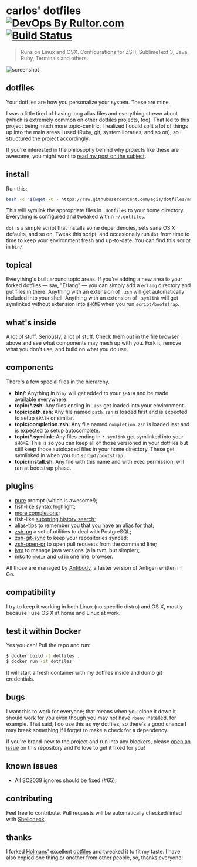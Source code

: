 # carlos' dotfiles  [![DevOps By Rultor.com][rb]][rb] [![Build Status][tb]][tp]
> Runs on Linux and OSX. Configurations for ZSH, SublimeText 3, Java, Ruby, Terminals and others.

![screenshot][scrn]

[rb]: http://www.rultor.com/b/caarlos0/dotfiles
[rp]: http://www.rultor.com/p/caarlos0/dotfiles
[tb]: https://travis-ci.org/caarlos0/dotfiles.svg?branch=master
[tp]: https://travis-ci.org/caarlos0/dotfiles
[scrn]: https://raw.githubusercontent.com/caarlos0/dotfiles/master/screenshot.png

## dotfiles

Your dotfiles are how you personalize your system. These are mine.

I was a little tired of having long alias files and everything strewn about
(which is extremely common on other dotfiles projects, too). That led to this
project being much more topic-centric. I realized I could split a lot of things
up into the main areas I used (Ruby, git, system libraries, and so on), so I
structured the project accordingly.

If you're interested in the philosophy behind why projects like these are
awesome, you might want to [read my post on the subject][post].

[post]: http://carlosbecker.com/posts/dotfiles-are-meant-to-be-forked/

## install

Run this:

```sh
bash -c "$(wget -O - https://raw.githubusercontent.com/egis/dotfiles/master/script/install)"
```

This will symlink the appropriate files in `.dotfiles` to your home directory.
Everything is configured and tweaked within `~/.dotfiles`.

`dot` is a simple script that installs some dependencies, sets sane OS X
defaults, and so on. Tweak this script, and occasionally run `dot` from
time to time to keep your environment fresh and up-to-date. You can find
this script in `bin/`.

## topical

Everything's built around topic areas. If you're adding a new area to your
forked dotfiles — say, "Erlang" — you can simply add a `erlang` directory and
put files in there. Anything with an extension of `.zsh` will get automatically
included into your shell. Anything with an extension of `.symlink` will get
symlinked without extension into `$HOME` when you run `script/bootstrap`.

## what's inside

A lot of stuff. Seriously, a lot of stuff. Check them out in the file browser
above and see what components may mesh up with you. Fork it, remove what you
don't use, and build on what you do use.

## components

There's a few special files in the hierarchy.

- **bin/**: Anything in `bin/` will get added to your `$PATH` and be made
  available everywhere.
- **topic/\*.zsh**: Any files ending in `.zsh` get loaded into your
  environment.
- **topic/path.zsh**: Any file named `path.zsh` is loaded first and is
  expected to setup `$PATH` or similar.
- **topic/completion.zsh**: Any file named `completion.zsh` is loaded
  last and is expected to setup autocomplete.
- **topic/\*.symlink**: Any files ending in `*.symlink` get symlinked into
  your `$HOME`. This is so you can keep all of those versioned in your dotfiles
  but still keep those autoloaded files in your home directory. These get
  symlinked in when you run `script/bootstrap`.
- **topic/install.sh**: Any file with this name and with exec permission, will
ran at bootstrap phase.

## plugins

- [pure][pure] prompt (which is awesome!);
- fish-like [syntax highlight][zsh-syntax-highlighting];
- [more completions][zsh-completions];
- fish-like [substring history search][zsh-history-substring-search];
- [alias-tips][alias-tips] to remember you that you have an alias for that;
- [zsh-pg][zsh-pg] a set of utilities to deal with PostgreSQL;
- [zsh-git-sync][zsh-git-sync] to keep your repositories synced;
- [zsh-open-pr][zsh-open-pr] to open pull requests from the command line;
- [jvm][jvm] to manage java versions (a la rvm, but simpler);
- [mkc][zsh-mkc] to `mkdir` and `cd` in one line.
browser.

All those are managed by [Antibody][antibody], a faster version of Antigen
written in Go.

[pure]: https://github.com/sindresorhus/pure
[antibody]: https://github.com/caarlos0/antibody
[jvm]: https://github.com/caarlos0/jvm
[zsh-pg]: https://github.com/caarlos0/zsh-pg
[alias-tips]: https://github.com/djui/alias-tips
[zsh-mkc]: https://github.com/caarlos0/zsh-mkc
[zsh-git-sync]: https://github.com/caarlos0/zsh-git-sync
[zsh-completions]: https://github.com/zsh-users/zsh-completions
[zsh-open-pr]: https://github.com/caarlos0/zsh-open-pr
[zsh-syntax-highlighting]: https://github.com/zsh-users/zsh-syntax-highlighting
[zsh-history-substring-search]: https://github.com/zsh-users/zsh-history-substring-search


## compatibility

I try to keep it working in both Linux (no specific distro) and OS X,
mostly because I use OS X at home and Linux at work.

## test it within Docker

Yes you can! Pull the repo and run:

```sh
$ docker build -t dotfiles .
$ docker run -it dotfiles
```

It will start a fresh container with my dotfiles inside and dumb git
credentials.

## bugs

I want this to work for everyone; that means when you clone it down it should
work for you even though you may not have `rbenv` installed, for example. That
said, I do use this as *my* dotfiles, so there's a good chance I may break
something if I forget to make a check for a dependency.

If you're brand-new to the project and run into any blockers, please
[open an issue](https://github.com/caarlos0/dotfiles/issues) on this repository
and I'd love to get it fixed for you!

## known issues

- All SC2039 ignores should be fixed (#65);

## contributing

Feel free to contribute. Pull requests will be automatically
checked/linted with [Shellcheck](https://github.com/koalaman/shellcheck).

## thanks

I forked [Holmans](http://github.com/holman)' excellent
[dotfiles](http://github.com/holman/dotfiles) and tweaked it to fit my
taste. I have also copied one thing or another from other people, so,
thanks everyone!
